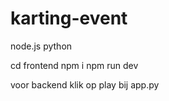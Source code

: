 # karting-event

node.js
python

cd frontend
npm i
npm run dev

voor backend
klik op play bij app.py
